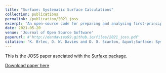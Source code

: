 ```yaml
---
title: "Surfaxe: Systematic Surface Calculations"
collection: publications
permalink: /publication/2021_joss
excerpt: 'An open-source code for preparing and analysing first-principles surface calculations.'
date: 2021-05-20
venue: 'Journal of Open Source Software'
paperurl: #'http://dandavies99.github.io/files/2021_joss.pdf'
citation: 'K. Brlec, D. W. Davies and D. O. Scanlon, &quot;Surfaxe: Systematic Surface Calculations&quot; <i>JOSS</i>, 6 (2021).'
---
```

This is the JOSS paper asociated with the [Surfaxe package](https://github.com/smtg-ucl/surfaxe).

[Download paper here](http://dandavies99.github.io/files/2021_joss.pdf)
